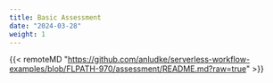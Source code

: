 ```yaml
---
title: Basic Assessment
date: "2024-03-28"
weight: 1
---
```


{{< remoteMD "https://github.com/anludke/serverless-workflow-examples/blob/FLPATH-970/assessment/README.md?raw=true" >}}
